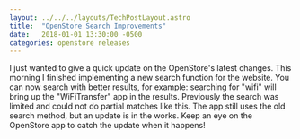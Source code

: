 ```yaml
---
layout: ../../../layouts/TechPostLayout.astro
title:  "OpenStore Search Improvements"
date:   2018-01-01 13:30:00 -0500
categories: openstore releases
---
```


I just wanted to give a quick update on the OpenStore's latest changes.
This morning I finished implementing a new search function for the website.
You can now search with better results, for example: searching for "wifi"
will bring up the "WiFiTransfer" app in the results. Previously the search
was limited and could not do partial matches like this. The app still uses
the old search method, but an update is in the works. Keep an eye on the
OpenStore app to catch the update when it happens!
